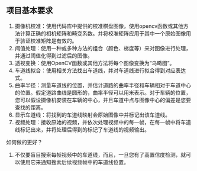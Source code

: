 ## 项目基本要求

1. 摄像机校准：使用代码库中提供的校准棋盘图像，使用opencv函数或其他方法计算正确的相机矩阵和畸变系数。并将校准矩阵应用于其中一个原始图像用于验证校准矩阵是有效的。
2. 阈值处理：使用一种或多种方法的组合（颜色、梯度等）来对图像进行处理，并通过阈值化得到过滤后的图像。
3. 透视变换：使用OpenCV函数或其他方法将每个图像变换为“鸟瞰图”。
4. 车道线拟合：使用相关方法找出车道线，并对车道线进行拟合得到对应表达式。
5. 曲率半径：测量车道线的位置，并估计道路的曲率半径和车辆相对于车道中心的位置。假定道路曲线是圆形的，曲率半径可以用米表示。对于车辆的位置，您可以假设摄像机安装在车辆的中心，并且车道中点与图像中心的偏差是您要查找的距离。
6. 显示车道线：将找到的车道线映射会原始图像中并标记出该车道线。
7. 视频处理：接收原始的视频，并依次处理视频中的每一帧，在每一帧中将车道线标记出来，并将处理后得到的标记了车道线的视频输出。


如何做的更好？

1. 不仅要盲目搜索每帧视频中的车道线，而且，一旦您有了高置信度检测，就可以使用它来通知搜索后续视频帧中的车道线位置。
